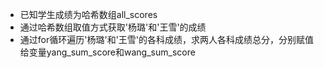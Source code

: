 - 已知学生成绩为哈希数组all\_scores
- 通过哈希数组取值方式获取'杨璐'和'王雪'的成绩
- 通过for循环遍历'杨璐'和'王雪'的各科成绩，求两人各科成绩总分，分别赋值给变量yang\_sum\_score和wang\_sum\_score